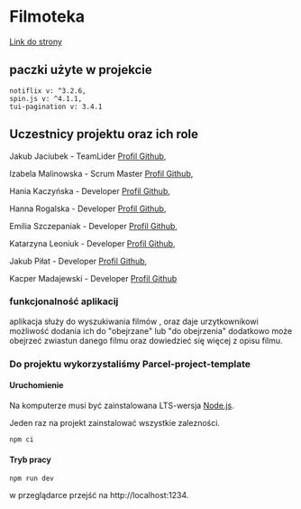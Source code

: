 # Filmoteka

[Link do strony](https://jaciubas.github.io/projekt-goit-grupa7/)

## paczki użyte w projekcie

    notiflix v: ^3.2.6,
    spin.js v: ^4.1.1,
    tui-pagination v: 3.4.1

## Uczestnicy projektu oraz ich role

Jakub Jaciubek - TeamLider [Profil Github](https://github.com/jaciubas),

Izabela Malinowska - Scrum Master [Profil Github](https://github.com/IzabelaMalinowska),

Hania Kaczyńska - Developer [Profil Github](https://github.com/hannakaczynska),

Hanna Rogalska - Developer [Profil Github](https://github.com/HannaRogalska),

Emilia Szczepaniak - Developer [Profil Github](https://github.com/Emiliasz11),

Katarzyna Leoniuk - Developer [Profil Github](https://github.com/katleon),

Jakub Piłat - Developer [Profil Github](https://github.com/kuba368),

Kacper Madajewski - Developer [Profil Github](https://github.com/KacperMadajewski)

### funkcjonalność aplikacij

aplikacja służy do wyszukiwania filmów , oraz daje urzytkownikowi możliwość dodania ich do
"obejrzane" lub "do obejrzenia" dodatkowo może obejrzeć zwiastun danego filmu oraz dowiedzieć się
więcej z opisu filmu.

### Do projektu wykorzystaliśmy Parcel-project-template

#### Uruchomienie

Na komputerze musi być zainstalowana LTS-wersja [Node.js](https://nodejs.org/en/).

Jeden raz na projekt zainstalować wszystkie zalezności.

```shell
npm ci
```

#### Tryb pracy

```shell
npm run dev
```

w przeglądarce przejść na http://localhost:1234.
